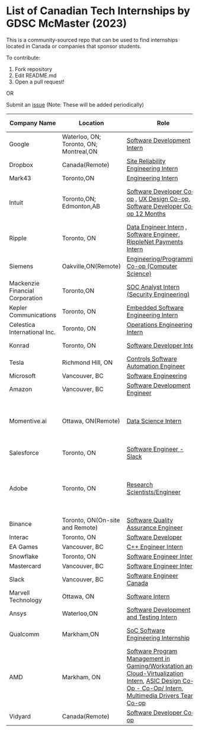 # List of Canadian Tech Internships by GDSC McMaster (2023)

This is a community-sourced repo that can be used to find internships located in Canada or companies that sponsor students. 

To contribute:
 1. Fork repository
 2. Edit README.md
 3. Open a pull request!
 
 OR
 
 Submit an [issue](https://github.com/DSC-McMaster-U/Canadian-Internships/issues) (Note: These will be added periodically)

 
 

| Company Name                                                                                                                                                                         | Location                             | Role                             |Hiring Season                    | Notes                                                                                |
| ---------------------------------------------------------------------------------------------------------------------------------------------------------------------------- | ------------------------------------ | ------------------------------------ |------------------------------------ | -------------------------------------------------------------------------------------------------------- |
| Google                                                                                    | Waterloo, ON; Toronto, ON; Montreal,ON| [Software Development Intern](https://careers.google.com/jobs/results/97935383573996230/)| Summer
| Dropbox|Canada(Remote)| [Site Reliability Engineering Intern](https://www.dropbox.com/jobs/listing/4634837?gh_src=aonhf1)| Summer
|Mark43| Toronto,ON| [Engineering Intern](https://mark43.com/list-job/?gh_jid=4657411&gh_src=feecb3ef1us)| Summer
|Intuit| Toronto,ON; Edmonton,AB| [Software Developer Co-op](http://jobs.intuit.com/job/toronto/software-developer-co-op/27595/35936209984?utm_source=copy&utm_medium=social_post&utm_campaign=Intuit_social) , [UX Design Co-op](https://jobs.intuit.com/job/toronto/ux-design-co-op/27595/35936210320?utm_source=copy&utm_medium=social_post&utm_campaign=Intuit_social), [Software Developer Co-op 12 Months](http://jobs.intuit.com/job/edmonton/software-developer-co-op-12-months/27595/38666819776?utm_source=copy&utm_medium=social_post&utm_campaign=Intuit_social)|Winter(Jan-Apr)| 4-months and 12 months available
|Ripple|Toronto, ON| [Data Engineer Intern](https://boards.greenhouse.io/ripple/jobs/4708630) , [Software Engineer, RippleNet Payments Intern](https://boards.greenhouse.io/ripple/jobs/4704718)| Summer
|Siemens| Oakville,ON(Remote)| [Engineering/Programming Co-op (Computer Science)](https://jobs.siemens.com/jobs/340993?lang=en-us&jobPipeline=Indeed)
|Mackenzie Financial Corporation| Toronto,ON| [SOC Analyst Intern (Security Engineering)](https://careersen-mackenzieinvestments.icims.com/jobs/4642/job?utm_source=indeed_integration&iis=Job+Board&iisn=Indeed&indeed-apply-token=73a2d2b2a8d6d5c0a62696875eaebd669103652d3f0c2cd5445d3e66b1592b0f&mobile=false&width=960&height=500&bga=true&needsRedirect=false&jan1offset=-300&jun1offset=-240)| Winter
|Kepler Communications| Toronto, ON| [Embedded Software Engineering Intern](https://jobs.lever.co/kepler/9199ebb4-896d-4b88-95bd-2d1d1af40fee)| Winter| 4-16 months
|Celestica International Inc.| Toronto, ON| [Operations Engineering Intern](https://careers.celestica.com/job/Toronto-Student-Intern-IL-ON/850373101/)| Summer| 16 months
| Konrad| Toronto, ON| [Software Developer Intern](https://boards.greenhouse.io/konradgroup/jobs/5268040003)| Summer| 4 months
| Tesla| Richmond Hill, ON| [Controls Software Automation Engineer](https://www.tesla.com/en_CA/careers/search/job/tesla-toronto-controls-software-automation-engineering-internship-co-op-summer-2023-159049)| Summer
| Microsoft| Vancouver, BC| [Software Engineering](https://careers.microsoft.com/us/en/job/1368428/Software-Engineering-Intern-Opportunities-for-University-Students-Canada) 
| Amazon| Vancouver, BC| [Software Development Engineer](https://www.amazon.jobs/en/jobs/2114265/software-development-engineer-intern-2023-canada)  
| Momentive.ai| Ottawa, ON(Remote)| [Data Science Intern](https://www.glassdoor.ca/job-listing/data-science-intern-summer-2023-momentive-ai-JV_IC2286068_KO0,31_KE32,44.htm?jl=1008280713692&utm_campaign=google_jobs_apply&utm_source=google_jobs_apply&utm_medium=organic) | Summer| For students pursuing a Master Degree or PhD 
| Salesforce| Toronto, ON| [Software Engineer - Slack](https://salesforce.wd1.myworkdayjobs.com/External_Career_Site/job/Canada---Vancouver/XMLNAME-2023-Summer-Intern---Software-Engineer--Slack-_JR158798-2?source=LinkedIn_Jobs)| Summer
| Adobe| Toronto, ON| [Research Scientists/Engineer](https://careers.adobe.com/us/en/job/ADOBUSR133694EXTERNALENUS/2023-Intern-Research-Scientist-Engineer?utm_source=linkedin&utm_medium=phenom-feeds&source=LinkedIn)| Spring, Summer and Fall| For students pursuing a Masters Degree or PhD
| Binance| Toronto, ON(On-site and Remote)| [Software Quality Assurance Engineer](https://jobs.lever.co/binance/a53c3ac3-48ce-4676-9998-adced2e10b38?lever-source=LinkedInJobs)
| Interac| Toronto, ON| [Software Developer](https://interac.wd3.myworkdayjobs.com/Interac/job/Toronto/Software-Developer-Intern-1_REQ-517?source=Linkedin)
| EA Games| Vancouver, BC| [C++ Engineer Intern](https://ea.gr8people.com/jobs/175722/c-engineer-intern-summer-2023?geo_location=ChIJs0-pQ_FzhlQRi_OBm-qWkbs)| Summer
| Snowflake| Toronto, ON| [Software Engineer Intern](https://careers.snowflake.com/us/en/job/6399242002/Software-Engineer-Intern-Toronto-Summer-2023)| Summer
| Mastercard| Vancouver, BC| [Software Engineer Intern](https://careers.mastercard.com/us/en/job/R-173648/Software-Engineer-Intern)| Summer
| Slack| Vancouver, BC| [Software Engineer Canada](https://salesforce.wd1.myworkdayjobs.com/en-US/External_Career_Site/job/XMLNAME-2023-Summer-Intern---Software-Engineer--Slack-_JR158798-2)| Summer
| Marvell Technology| Ottawa, ON| [Software Intern](https://marvell.wd1.myworkdayjobs.com/MarvellCareers/job/Ottawa-Canada/Software-Intern_2202289?src=SNS-102&source=LinkedIn)| Summer
|Ansys| Waterloo,ON| [Software Development and Testing Intern](https://careers.ansys.com/job/Waterloo-Software-Development-and-Testing-Intern-ON-N2J4G8/965965800/?utm_source=LINKEDIN&utm_medium=referrer)|
|Qualcomm|Markham,ON| [SoC Software Engineering Internship](https://qualcomm.dejobs.org/markham-on/soc-software-engineering-internship-4-or-16-months/254A12CAEF4F4543B80A437ED1941A69/job/)| Spring, Summer| 4 or 16 months available
|AMD| Markham, ON| [Software Program Management in Gaming/Workstation and Cloud-Virtualization Intern](https://careers.amd.com/careers-home/jobs/23382?lang=en-us),       [ASIC Design Co-Op - Co-Op/ Intern](https://careers.amd.com/careers-home/jobs/23432?lang=en-us),  [Multimedia Drivers Team Co-op](https://careers.amd.com/careers-home/jobs/22181?lang=en-us)|Summer 2023-Fall 2024| 12-months
|Vidyard| Canada(Remote)| [Software Developer Co-op](https://boards.greenhouse.io/vidyard/jobs/4730019)| Summer 2023|
